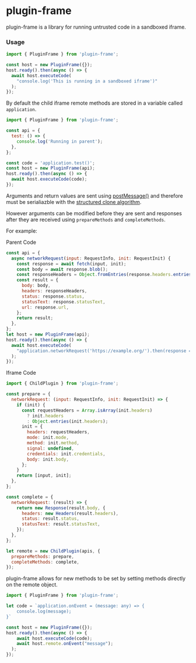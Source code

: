 # plugin-frame

plugin-frame is a library for running untrusted code in a sandboxed iframe.

### Usage

```js
import { PluginFrame } from 'plugin-frame';

const host = new PluginFrame({});
host.ready().then(async () => {
  await host.executeCode(
    "console.log('This is running in a sandboxed iframe')"
  );
});
```

By default the child iframe remote methods are stored in a variable called `application`.

```js
import { PluginFrame } from 'plugin-frame';

const api = {
  test: () => {
    console.log('Running in parent');
  },
};

const code = 'application.test()';
const host = new PluginFrame(api);
host.ready().then(async () => {
  await host.executeCode(code);
});
```

Arguments and return values are sent using [postMessage()](https://developer.mozilla.org/en-US/docs/Web/API/Window.postMessage) and therefore must be serialiazble with the [structured clone algorithm](https://developer.mozilla.org/en-US/docs/Web/API/Web_Workers_API/Structured_clone_algorithm).

However arguments can be modified before they are sent and responses after they are received using `prepareMethods` and `completeMethods`.

For example:

Parent Code

```js
const api = {
  async networkRequest(input: RequestInfo, init: RequestInit) {
    const response = await fetch(input, init);
    const body = await response.blob();
    const responseHeaders = Object.fromEntries(response.headers.entries());
    const result = {
      body: body,
      headers: responseHeaders,
      status: response.status,
      statusText: response.statusText,
      url: response.url,
    };
    return result;
  },
};
let host = new PluginFrame(api);
host.ready().then(async () => {
  await host.executeCode(
    "application.networkRequest('https://example.org/').then(response => console.log(response))"
  );
});
```

Iframe Code

```js
import { ChildPlugin } from 'plugin-frame';

const prepare = {
  networkRequest: (input: RequestInfo, init: RequestInit) => {
    if (init) {
      const requestHeaders = Array.isArray(init.headers)
        ? init.headers
        : Object.entries(init.headers);
      init = {
        headers: requestHeaders,
        mode: init.mode,
        method: init.method,
        signal: undefined,
        credentials: init.credentials,
        body: init.body,
      };
    }
    return [input, init];
  },
};

const complete = {
  networkRequest: (result) => {
    return new Response(result.body, {
      headers: new Headers(result.headers),
      status: result.status,
      statusText: result.statusText,
    });
  },
};

let remote = new ChildPlugin(apis, {
  prepareMethods: prepare,
  completeMethods: complete,
});
```

plugin-frame allows for new methods to be set by setting methods directly on the remote object.

```js
import { PluginFrame } from 'plugin-frame';

let code = `application.onEvent = (message: any) => {
    console.log(message);
}`

const host = new PluginFrame({});
host.ready().then(async () => {
    await host.executeCode(code);
    await host.remote.onEvent("message");
  );
});
```
